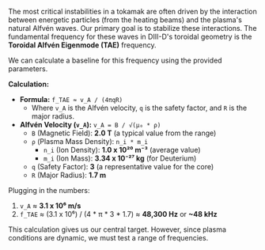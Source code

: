 The most critical instabilities in a tokamak are often driven by the interaction between energetic particles (from the heating beams) and the plasma's natural Alfvén waves. Our primary goal is to stabilize these interactions. The fundamental frequency for these waves in DIII-D's toroidal geometry is the **Toroidal Alfvén Eigenmode (TAE)** frequency.

We can calculate a baseline for this frequency using the provided parameters.

**Calculation:**
* **Formula:** `f_TAE ≈ v_A / (4πqR)`
    * Where `v_A` is the Alfvén velocity, `q` is the safety factor, and `R` is the major radius.
* **Alfvén Velocity (`v_A`):** `v_A = B / √(μ₀ * ρ)`
    * `B` (Magnetic Field): **2.0 T** (a typical value from the range)
    * `ρ` (Plasma Mass Density): `n_i * m_i`
        * `n_i` (Ion Density): **1.0 x 10²⁰ m⁻³** (average value)
        * `m_i` (Ion Mass): **3.34 x 10⁻²⁷ kg** (for Deuterium)
    * `q` (Safety Factor): **3** (a representative value for the core)
    * `R` (Major Radius): **1.7 m**

Plugging in the numbers:
1.  `v_A` ≈ **3.1 x 10⁶ m/s**
2.  `f_TAE` ≈ (3.1 x 10⁶) / (4 * π * 3 * 1.7) ≈ **48,300 Hz** or **~48 kHz**

This calculation gives us our central target. However, since plasma conditions are dynamic, we must test a range of frequencies.